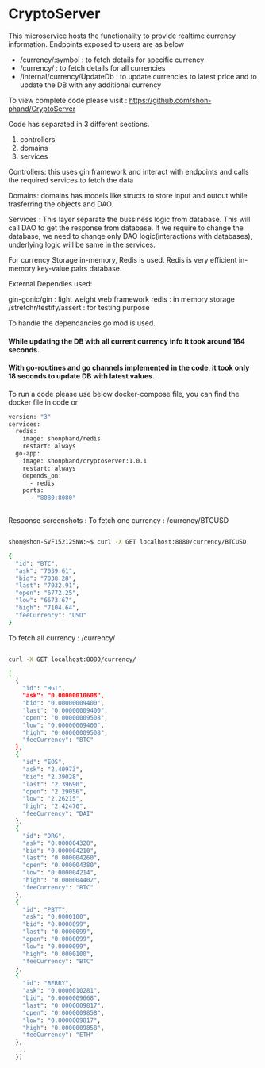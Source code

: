 # CryptoServer

This microservice hosts the functionality to provide realtime currency information. 
Endpoints exposed to users are as below

- /currency/:symbol           : to fetch details for specific currency
- /currency/                  : to fetch details for all currencies
- /internal/currency/UpdateDb : to update currencies to latest price and to update the DB with any additional currency

To view complete code please visit : https://github.com/shon-phand/CryptoServer 

Code has separated in 3 different sections.
1) controllers
2) domains
2) services

Controllers: this uses gin framework and interact with endpoints and calls the required services to fetch the data

Domains: domains has models like structs to store input and outout while trasferring the objects and DAO.

Services : This layer separate the bussiness logic from database. This will call DAO to get the response from database.
If we require to change the database, we need to change only DAO logic(interactions with databases), underlying logic will be same in the services.



For currency Storage in-memory, Redis is used. 
Redis is very efficient in-memory  key-value pairs database.

External Dependies used:

gin-gonic/gin  : light weight web framework
redis          : in memory storage
/stretchr/testify/assert : for testing purpose

To handle the dependancies go mod is used. 

#### While updating the DB with all current currency info it took around 164 seconds.
#### With go-routines and go channels implemented in the code, it took only 18 seconds to update DB with latest values.





To run a code please use below docker-compose file, you can find the docker file in code or 
```sh
version: "3"
services:
  redis:
    image: shonphand/redis
    restart: always
  go-app:
    image: shonphand/cryptoserver:1.0.1
    restart: always
    depends_on: 
      - redis
    ports:
      - "8080:8080"
      
```

Response screenshots :
To fetch one currency :
/currency/BTCUSD

``` sh

shon@shon-SVF15212SNW:~$ curl -X GET localhost:8080/currency/BTCUSD

{
  "id": "BTC",
  "ask": "7039.61",
  "bid": "7038.28",
  "last": "7032.91",
  "open": "6772.25",
  "low": "6673.67",
  "high": "7104.64",
  "feeCurrency": "USD"
}
```

To fetch all currency :
/currency/

``` sh

curl -X GET localhost:8080/currency/

[
  {
    "id": "HGT",
    "ask": "0.00000010608",
    "bid": "0.00000009400",
    "last": "0.00000009400",
    "open": "0.00000009508",
    "low": "0.00000009400",
    "high": "0.00000009508",
    "feeCurrency": "BTC"
  },
  {
    "id": "EOS",
    "ask": "2.40973",
    "bid": "2.39028",
    "last": "2.39690",
    "open": "2.29056",
    "low": "2.26215",
    "high": "2.42470",
    "feeCurrency": "DAI"
  },
  {
    "id": "DRG",
    "ask": "0.000004328",
    "bid": "0.000004210",
    "last": "0.000004260",
    "open": "0.000004380",
    "low": "0.000004214",
    "high": "0.000004402",
    "feeCurrency": "BTC"
  },
  {
    "id": "PBTT",
    "ask": "0.0000100",
    "bid": "0.0000099",
    "last": "0.0000099",
    "open": "0.0000099",
    "low": "0.0000099",
    "high": "0.0000100",
    "feeCurrency": "BTC"
  },
  {
    "id": "BERRY",
    "ask": "0.0000010281",
    "bid": "0.0000009668",
    "last": "0.0000009817",
    "open": "0.0000009858",
    "low": "0.0000009817",
    "high": "0.0000009858",
    "feeCurrency": "ETH"
  },
  ...
  }]


```



